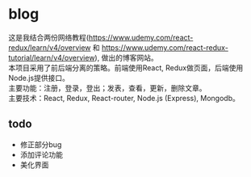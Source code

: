 # blog
这是我结合两份网络教程(https://www.udemy.com/react-redux/learn/v4/overview 和 https://www.udemy.com/react-redux-tutorial/learn/v4/overview), 做出的博客网站。 <br/>
本项目采用了前后端分离的策略。前端使用React, Redux做页面，后端使用Node.js提供接口。 <br/>
主要功能：注册，登录，登出；发表，查看，更新，删除文章。 <br/>
主要技术：React, Redux, React-router, Node.js (Express), Mongodb。

## todo
- 修正部分bug
- 添加评论功能
- 美化界面